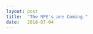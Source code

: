 ```yaml
---
layout: post
title:  "The NPE's are Coming."
date:   2018-07-04
---
```

<p align="center"><img src="{{ '/assets/img/kotlin-npe.jpg' | prepend: site.baseurl }}" alt=""></p>
